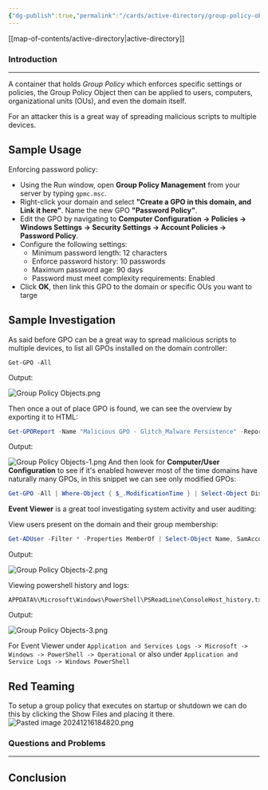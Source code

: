 ```yaml
---
{"dg-publish":true,"permalink":"/cards/active-directory/group-policy-objects/","tags":["windows/ad"]}
---
```


[[map-of-contents/active-directory\|active-directory]]
### Introduction 
---
A container that holds _Group Policy_ which enforces specific settings or policies, the Group Policy Object then can be applied to users, computers, organizational units (OUs), and even the domain itself.

For an attacker this is a great way of spreading malicious scripts to multiple devices.
## Sample Usage
Enforcing password policy:

- Using the Run window, open **Group Policy Management** from your server by typing `gpmc.msc`.
- Right-click your domain and select **"Create a GPO in this domain, and Link it here"**. Name the new GPO **"Password Policy"**.
- Edit the GPO by navigating to **Computer Configuration -> Policies -> Windows Settings -> Security Settings -> Account Policies -> Password Policy**.
- Configure the following settings:
    - Minimum password length: 12 characters
    - Enforce password history: 10 passwords
    - Maximum password age: 90 days
    - Password must meet complexity requirements: Enabled
- Click **OK**, then link this GPO to the domain or specific OUs you want to targe
## Sample Investigation

As said before GPO can be a great way to spread malicious scripts to multiple devices, to list all GPOs installed on the domain controller:

```
Get-GPO -All
```

Output:

![Group Policy Objects.png](/img/user/cards/active-directory/images/Group%20Policy%20Objects.png)

Then once a out of place GPO is found, we can see the overview by exporting it to HTML:

```powershell
Get-GPOReport -Name "Malicious GPO - Glitch_Malware Persistence" -ReportType HTML -Path ".\set.html"
```

Output:

![Group Policy Objects-1.png](/img/user/cards/active-directory/images/Group%20Policy%20Objects-1.png)
And then look for **Computer/User Configuration** to see if it's enabled however most of the time domains have naturally many GPOs, in this snippet we can see only modified GPOs:

```powershell
Get-GPO -All | Where-Object { $_.ModificationTime } | Select-Object DisplayName, ModificationTime
```

**Event Viewer** is a great tool investigating system activity and user auditing:

View users present on the domain and their group membership:

```powershell
Get-ADUser -Filter * -Properties MemberOf | Select-Object Name, SamAccountName, @{Name="Groups";Expression={$_.MemberOf}}
```

Output:

![Group Policy Objects-2.png](/img/user/cards/active-directory/images/Group%20Policy%20Objects-2.png)

Viewing powershell history and logs:

```
APPDATA%\Microsoft\Windows\PowerShell\PSReadLine\ConsoleHost_history.txt
```

Output:

![Group Policy Objects-3.png](/img/user/cards/active-directory/images/Group%20Policy%20Objects-3.png)

For Event Viewer under `Application and Services Logs -> Microsoft -> Windows -> PowerShell -> Operational` or also under `Application and Service Logs -> Windows PowerShell`

## Red Teaming

To setup a group policy that executes on startup or shutdown we can do this by clicking the Show Files and placing it there.
![Pasted image 20241216184820.png](/img/user/cards/active-directory/images/Pasted%20image%2020241216184820.png)



### Questions and Problems
---
## Conclusion


